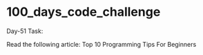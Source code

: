 # 100_days_code_challenge

Day-51 Task:

Read the following article: Top 10 Programming Tips For Beginners
